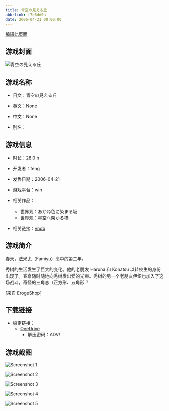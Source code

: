 ```yaml
---
title: 青空の見える丘
abbrlink: f7d6dd0a
date: 2006-04-21 00:00:00
---
```

[编辑此页面](https://github.com/ACG-3/ADV3-source/blob/main/source/_posts/games/%E9%9D%92%E7%A9%BA%E3%81%AE%E8%A6%8B%E3%81%88%E3%82%8B%E4%B8%98.md)

## 游戏封面

![青空の見える丘](https://pan.timero.xyz/onedrive/img_lib_001/%E9%9D%92%E7%A9%BA%E3%81%AE%E8%A6%8B%E3%81%88%E3%82%8B%E4%B8%98_cover.avif)


## 游戏名称

- 日文：青空の見える丘
- 英文：None
- 中文：None

- 别名：


## 游戏信息

- 时长：28.0 h
- 开发者：feng
- 发售日期：2006-04-21
- 游戏平台：win
- 相关作品：
   - 世界观：あかね色に染まる坂
   - 世界观：星空へ架かる橋

- 相关链接：[vndb](https://vndb.org/v1073)


## 游戏简介

春天，法米尤（Famiyu）高中的第二年。

秀树的生活发生了巨大的变化。他的老朋友 Haruna 和 Konatsu 以转校生的身份出现了。春奈随时随地向秀树发出爱的光束。秀树的另一个老朋友伊织也加入了这场战斗，奇怪的三角恋（正方形、五角形？

[来自 ErogeShop］


## 下载链接

- 稳定链接：
    - [OneDrive](https://pan.timero.xyz/onedrive/adv_lib_001/%E9%9D%92%E7%A9%BA%E3%81%AE%E8%A6%8B%E3%81%88%E3%82%8B%E4%B8%98)
        - 解压密码：ADV!



## 游戏截图


![Screenshot 1](https://pan.timero.xyz/onedrive/img_lib_001/%E9%9D%92%E7%A9%BA%E3%81%AE%E8%A6%8B%E3%81%88%E3%82%8B%E4%B8%98_Screenshot_1.avif)

![Screenshot 2](https://pan.timero.xyz/onedrive/img_lib_001/%E9%9D%92%E7%A9%BA%E3%81%AE%E8%A6%8B%E3%81%88%E3%82%8B%E4%B8%98_Screenshot_2.avif)

![Screenshot 3](https://pan.timero.xyz/onedrive/img_lib_001/%E9%9D%92%E7%A9%BA%E3%81%AE%E8%A6%8B%E3%81%88%E3%82%8B%E4%B8%98_Screenshot_3.avif)

![Screenshot 4](https://pan.timero.xyz/onedrive/img_lib_001/%E9%9D%92%E7%A9%BA%E3%81%AE%E8%A6%8B%E3%81%88%E3%82%8B%E4%B8%98_Screenshot_4.avif)

![Screenshot 5](https://pan.timero.xyz/onedrive/img_lib_001/%E9%9D%92%E7%A9%BA%E3%81%AE%E8%A6%8B%E3%81%88%E3%82%8B%E4%B8%98_Screenshot_5.avif)

